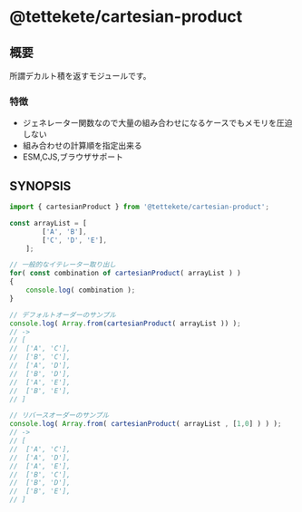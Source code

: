 # @tettekete/cartesian-product

## 概要

所謂デカルト積を返すモジュールです。

### 特徴

- ジェネレーター関数なので大量の組み合わせになるケースでもメモリを圧迫しない
- 組み合わせの計算順を指定出来る
- ESM,CJS,ブラウザサポート


## SYNOPSIS

```ts
import { cartesianProduct } from '@tettekete/cartesian-product';

const arrayList = [
		['A', 'B'],
		['C', 'D', 'E'],
	];

// 一般的なイテレーター取り出し
for( const combination of cartesianProduct( arrayList ) )
{
	console.log( combination );
}

// デフォルトオーダーのサンプル
console.log( Array.from(cartesianProduct( arrayList )) );
// ->
// [
// 	['A', 'C'],
// 	['B', 'C'],
// 	['A', 'D'],
// 	['B', 'D'],
// 	['A', 'E'],
// 	['B', 'E'],
// ]

// リバースオーダーのサンプル
console.log( Array.from( cartesianProduct( arrayList , [1,0] ) ) );
// ->
// [
// 	['A', 'C'],
// 	['A', 'D'],
// 	['A', 'E'],
// 	['B', 'C'],
// 	['B', 'D'],
// 	['B', 'E'],
// ]
```
